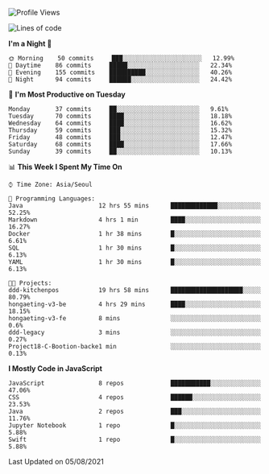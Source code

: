 <!--START_SECTION:waka-->
![Profile Views](http://img.shields.io/badge/Profile%20Views-0-blue)

![Lines of code](https://img.shields.io/badge/From%20Hello%20World%20I%27ve%20Written-92525%20lines%20of%20code-blue)

**I'm a Night 🦉** 

```text
🌞 Morning    50 commits     ███░░░░░░░░░░░░░░░░░░░░░░   12.99% 
🌆 Daytime    86 commits     █████░░░░░░░░░░░░░░░░░░░░   22.34% 
🌃 Evening    155 commits    ██████████░░░░░░░░░░░░░░░   40.26% 
🌙 Night      94 commits     ██████░░░░░░░░░░░░░░░░░░░   24.42%

```
📅 **I'm Most Productive on Tuesday** 

```text
Monday       37 commits     ██░░░░░░░░░░░░░░░░░░░░░░░   9.61% 
Tuesday      70 commits     ████░░░░░░░░░░░░░░░░░░░░░   18.18% 
Wednesday    64 commits     ████░░░░░░░░░░░░░░░░░░░░░   16.62% 
Thursday     59 commits     ███░░░░░░░░░░░░░░░░░░░░░░   15.32% 
Friday       48 commits     ███░░░░░░░░░░░░░░░░░░░░░░   12.47% 
Saturday     68 commits     ████░░░░░░░░░░░░░░░░░░░░░   17.66% 
Sunday       39 commits     ██░░░░░░░░░░░░░░░░░░░░░░░   10.13%

```


📊 **This Week I Spent My Time On** 

```text
⌚︎ Time Zone: Asia/Seoul

💬 Programming Languages: 
Java                     12 hrs 55 mins      █████████████░░░░░░░░░░░░   52.25% 
Markdown                 4 hrs 1 min         ████░░░░░░░░░░░░░░░░░░░░░   16.27% 
Docker                   1 hr 38 mins        █░░░░░░░░░░░░░░░░░░░░░░░░   6.61% 
SQL                      1 hr 30 mins        █░░░░░░░░░░░░░░░░░░░░░░░░   6.13% 
YAML                     1 hr 30 mins        █░░░░░░░░░░░░░░░░░░░░░░░░   6.13%

🐱‍💻 Projects: 
ddd-kitchenpos           19 hrs 58 mins      ████████████████████░░░░░   80.79% 
hongaeting-v3-be         4 hrs 29 mins       ████░░░░░░░░░░░░░░░░░░░░░   18.15% 
hongaeting-v3-fe         8 mins              ░░░░░░░░░░░░░░░░░░░░░░░░░   0.6% 
ddd-legacy               3 mins              ░░░░░░░░░░░░░░░░░░░░░░░░░   0.27% 
Project18-C-Bootion-backe1 min               ░░░░░░░░░░░░░░░░░░░░░░░░░   0.13%

```

**I Mostly Code in JavaScript** 

```text
JavaScript               8 repos             ███████████░░░░░░░░░░░░░░   47.06% 
CSS                      4 repos             ██████░░░░░░░░░░░░░░░░░░░   23.53% 
Java                     2 repos             ███░░░░░░░░░░░░░░░░░░░░░░   11.76% 
Jupyter Notebook         1 repo              █░░░░░░░░░░░░░░░░░░░░░░░░   5.88% 
Swift                    1 repo              █░░░░░░░░░░░░░░░░░░░░░░░░   5.88%

```



 Last Updated on 05/08/2021
<!--END_SECTION:waka-->
